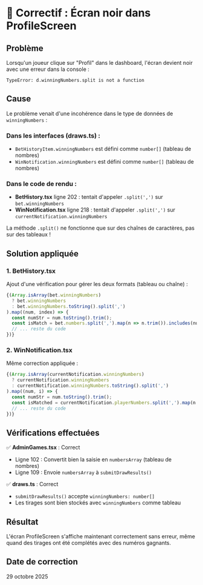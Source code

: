# 🔧 Correctif : Écran noir dans ProfileScreen

## Problème
Lorsqu'un joueur clique sur "Profil" dans le dashboard, l'écran devient noir avec une erreur dans la console :
```
TypeError: d.winningNumbers.split is not a function
```

## Cause
Le problème venait d'une incohérence dans le type de données de `winningNumbers` :

### Dans les interfaces (draws.ts) :
- `BetHistoryItem.winningNumbers` est défini comme `number[]` (tableau de nombres)
- `WinNotification.winningNumbers` est défini comme `number[]` (tableau de nombres)

### Dans le code de rendu :
- **BetHistory.tsx** ligne 202 : tentait d'appeler `.split(',')` sur `bet.winningNumbers`
- **WinNotification.tsx** ligne 218 : tentait d'appeler `.split(',')` sur `currentNotification.winningNumbers`

La méthode `.split()` ne fonctionne que sur des chaînes de caractères, pas sur des tableaux !

## Solution appliquée

### 1. BetHistory.tsx
Ajout d'une vérification pour gérer les deux formats (tableau ou chaîne) :
```typescript
{(Array.isArray(bet.winningNumbers) 
  ? bet.winningNumbers 
  : bet.winningNumbers.toString().split(',')
).map((num, index) => {
  const numStr = num.toString().trim();
  const isMatch = bet.numbers.split(',').map(n => n.trim()).includes(numStr);
  // ... reste du code
})}
```

### 2. WinNotification.tsx
Même correction appliquée :
```typescript
{(Array.isArray(currentNotification.winningNumbers) 
  ? currentNotification.winningNumbers 
  : currentNotification.winningNumbers.toString().split(',')
).map((num, i) => {
  const numStr = num.toString().trim();
  const isMatched = currentNotification.playerNumbers.split(',').map(n => n.trim()).includes(numStr);
  // ... reste du code
})}
```

## Vérifications effectuées

✅ **AdminGames.tsx** : Correct
- Ligne 102 : Convertit bien la saisie en `numbersArray` (tableau de nombres)
- Ligne 109 : Envoie `numbersArray` à `submitDrawResults()`

✅ **draws.ts** : Correct
- `submitDrawResults()` accepte `winningNumbers: number[]`
- Les tirages sont bien stockés avec `winningNumbers` comme tableau

## Résultat
L'écran ProfileScreen s'affiche maintenant correctement sans erreur, même quand des tirages ont été complétés avec des numéros gagnants.

## Date de correction
29 octobre 2025
